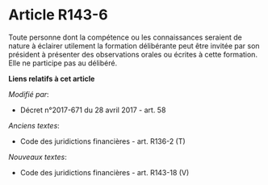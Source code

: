# Article R143-6

Toute personne dont la compétence ou les connaissances seraient de nature à éclairer utilement la formation délibérante peut
être invitée par son président à présenter des observations orales ou écrites à cette formation. Elle ne participe pas au
délibéré.

**Liens relatifs à cet article**

_Modifié par_:

  - Décret n°2017-671 du 28 avril 2017 - art. 58

_Anciens textes_:

  - Code des juridictions financières - art. R136-2 (T)

_Nouveaux textes_:

  - Code des juridictions financières - art. R143-18 (V)
